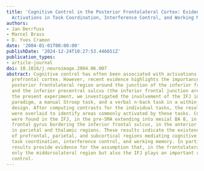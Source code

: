 ```yaml
---
title: 'Cognitive Control in the Posterior Frontolateral Cortex: Evidence from Common
  Activations in Task Coordination, Interference Control, and Working Memory'
authors:
- Jan Derrfuss
- Marcel Brass
- D. Yves Cramon
date: '2004-01-01T00:00:00'
publishDate: '2024-12-24T10:27:53.446651Z'
publication_types:
- article-journal
doi: 10.1016/j.neuroimage.2004.06.007
abstract: Cognitive control has often been associated with activations of middorsolateral
  prefrontal cortex. However, recent evidence highlights the importance of a more
  posterior frontolateral region around the junction of the inferior frontal sulcus
  and the inferior precentral sulcus (the inferior frontal junction area, IFJ). In
  the present experiment, we investigated the involvement of the IFJ in a task-switching
  paradigm, a manual Stroop task, and a verbal n-back task in a within-session within-group
  design. After computing contrasts for the individual tasks, the resulting z maps
  were overlaid to identify areas commonly activated by these tasks. Common activations
  were found in the IFJ, in the pre-SMA extending into mesial BA 8, in the middle
  frontal gyrus bordering the inferior frontal sulcus, in the anterior insula, and
  in parietal and thalamic regions. These results indicate the existence of a network
  of prefrontal, parietal, and subcortical regions mediating cognitive control in
  task coordination, interference control, and working memory. In particular, the
  results provide evidence for the assumption that, in the frontolateral cortex, not
  only the middorsolateral region but also the IFJ plays an important role in cognitive
  control.
---
```

